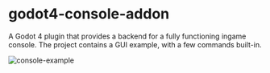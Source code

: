 # godot4-console-addon
A Godot 4 plugin that provides a backend for a fully functioning ingame console. The project contains a GUI example, with a few commands built-in.

![console-example](https://user-images.githubusercontent.com/42351747/192385727-c8d6b97d-0808-4be0-bf0e-aed7ee13fbbd.gif)
